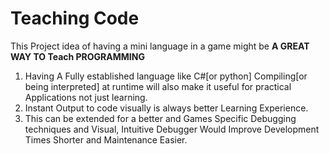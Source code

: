 # Teaching Code


This Project idea of having a mini language in a game might be __A GREAT WAY TO Teach PROGRAMMING__

1. Having A Fully established language like C#[or python] Compiling[or being interpreted] at runtime will also make it useful for practical Applications not just 
learning.
2. Instant Output to code visually is always better Learning Experience.
3. This can be extended for a better and Games Specific Debugging techniques and Visual, Intuitive Debugger Would Improve Development Times Shorter
and Maintenance Easier.
